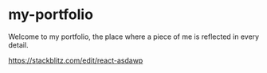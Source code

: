 # my-portfolio
Welcome to my portfolio, the place where a piece of me is reflected in every detail.

https://stackblitz.com/edit/react-asdawp
